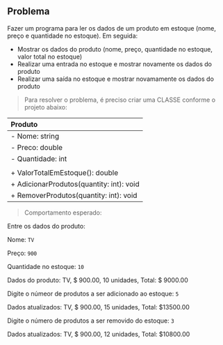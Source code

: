 ## Problema

Fazer um programa para ler os dados de um produto em estoque (nome, preço e quantidade no estoque). Em seguida:
  - Mostrar os dados do produto (nome, preço, quantidade no estoque, valor total no estoque)
  - Realizar uma entrada no estoque e mostrar novamente os dados do produto
  - Realizar uma saída no estoque e mostrar novamamente os dados do produto

> Para resolver o problema, é preciso criar uma CLASSE conforme o projeto abaixo:

| Produto |
| :--- |
| - Nome: string |
| - Preco: double |
| - Quantidade: int |
||
| + ValorTotalEmEstoque(): double |
| + AdicionarProdutos(quantity: int): void |
| + RemoverProdutos(quantity: int): void |

> Comportamento esperado:

Entre os dados do produto:

Nome: `TV`

Preço: `900`

Quantidade no estoque: `10`

Dados do produto: TV, $ 900.00, 10 unidades, Total: $ 9000.00

Digite o númeor de produtos a ser adicionado ao estoque: `5`

Dados atualizados: TV, $ 900.00, 15 unidades, Total: $13500.00

Digite o número de produtos a ser removido do estoque: `3`

Dados atualizados: TV, $ 900.00, 12 unidades, Total: $10800.00
